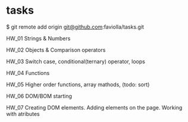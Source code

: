 # tasks

$ git remote add origin git@github.com:faviolla/tasks.git

HW_01
Strings & Numbers

HW_02
Objects & Comparison operators

HW_03
Switch case, conditional(ternary) operator, loops

HW_04
Functions

HW_05
Higher order functions, array mathods, (todo: sort)

HW_06
DOM/BOM starting

HW_07
Creating DOM elements. Adding elements on the page. Working with atributes
